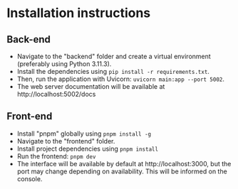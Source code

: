 # Installation instructions

## Back-end

- Navigate to the "backend" folder and create a virtual environment (preferably using Python 3.11.3).
- Install the dependencies using `pip install -r requirements.txt`.
- Then, run the application with Uvicorn: `uvicorn main:app --port 5002`.
- The web server documentation will be available at http://localhost:5002/docs

## Front-end

- Install "pnpm" globally using `pnpm install -g`
- Navigate to the "frontend" folder.
- Install project dependencies using `pnpm install`
- Run the frontend: `pnpm dev`
- The interface will be available by default at http://localhost:3000, but the port may change depending on availability. This will be informed on the console.
